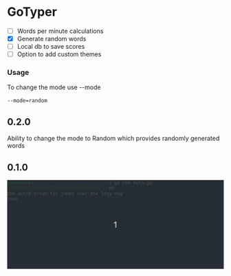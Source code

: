 # GoTyper

- [ ] Words per minute calculations
- [x] Generate random words
- [ ] Local db to save scores
- [ ] Option to add custom themes

### Usage
To change the mode use --mode 

```
--mode=random
```

## 0.2.0
Ability to change the mode to Random which provides randomly generated words
## 0.1.0
![Example of GoTyper](https://github.com/AdamGriffiths31/GoTyper/blob/main/docs/0.1.0.gif)

